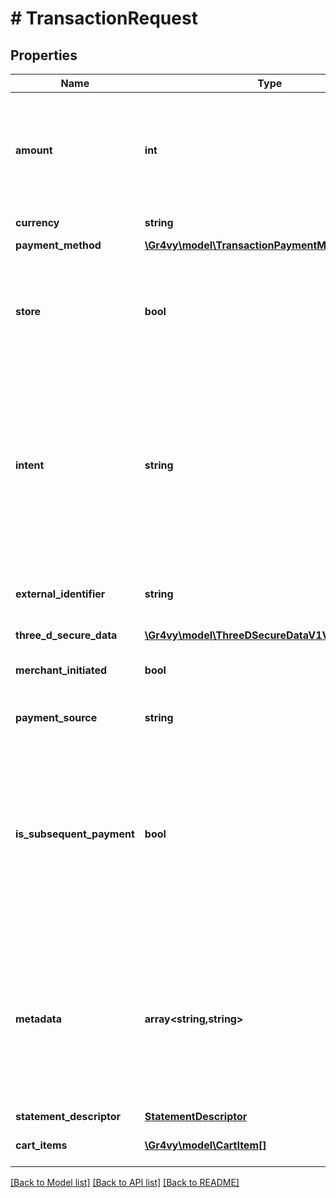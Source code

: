 # # TransactionRequest

## Properties

Name | Type | Description | Notes
------------ | ------------- | ------------- | -------------
**amount** | **int** | The monetary amount to create an authorization for, in the smallest currency unit for the given currency, for example &#x60;1299&#x60; cents to create an authorization for &#x60;$12.99&#x60;. |
**currency** | **string** | A supported ISO-4217 currency code. |
**payment_method** | [**\Gr4vy\model\TransactionPaymentMethodRequest**](TransactionPaymentMethodRequest.md) |  |
**store** | **bool** | Whether or not to also try and store the payment method with us so that it can be used again for future use. This is only supported for payment methods that support this feature. | [optional] [default to false]
**intent** | **string** | Defines the intent of this API call. This determines the desired initial state of the transaction.  * &#x60;authorize&#x60; - (Default) Optionally approves and then authorizes a transaction but does not capture the funds. * &#x60;capture&#x60; - Optionally approves and then authorizes and captures the funds of the transaction. | [optional] [default to INTENT_AUTHORIZE]
**external_identifier** | **string** | An external identifier that can be used to match the transaction against your own records. | [optional]
**three_d_secure_data** | [**\Gr4vy\model\ThreeDSecureDataV1V2**](ThreeDSecureDataV1V2.md) |  | [optional]
**merchant_initiated** | **bool** | Indicates whether the transaction was initiated by the merchant (true) or customer (false). | [optional] [default to false]
**payment_source** | **string** | The source of the transaction. Defaults to &#x60;ecommerce&#x60;. | [optional]
**is_subsequent_payment** | **bool** | Indicates whether the transaction represents a subsequent payment coming from a setup recurring payment. Please note this flag is only compatible with &#x60;payment_source&#x60; set to &#x60;recurring&#x60;, &#x60;installment&#x60;, or &#x60;card_on_file&#x60; and will be ignored for other values or if &#x60;payment_source&#x60; is not present. | [optional] [default to false]
**metadata** | **array<string,string>** | Any additional information about the transaction that you would like to store as key-value pairs. This data is passed to payment service providers that support it. Please visit https://gr4vy.com/docs/ under &#x60;Connections&#x60; for more information on how specific providers support metadata. | [optional]
**statement_descriptor** | [**StatementDescriptor**](StatementDescriptor.md) |  | [optional]
**cart_items** | [**\Gr4vy\model\CartItem[]**](CartItem.md) | An array of cart items that represents the line items of a transaction. | [optional]

[[Back to Model list]](../../README.md#models) [[Back to API list]](../../README.md#endpoints) [[Back to README]](../../README.md)
